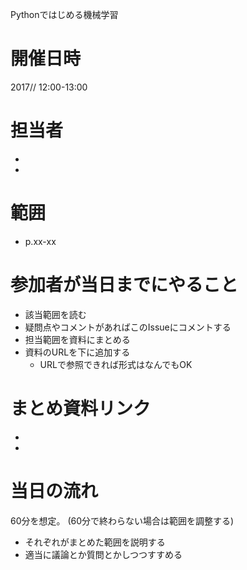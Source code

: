 Pythonではじめる機械学習

# 開催日時
2017// 12:00-13:00

# 担当者
*
*

# 範囲
* p.xx-xx

# 参加者が当日までにやること
* 該当範囲を読む
* 疑問点やコメントがあればこのIssueにコメントする
* 担当範囲を資料にまとめる
* 資料のURLを下に追加する
  * URLで参照できれば形式はなんでもOK

# まとめ資料リンク
*
*



# 当日の流れ
60分を想定。
(60分で終わらない場合は範囲を調整する)

* それぞれがまとめた範囲を説明する
* 適当に議論とか質問とかしつつすすめる
